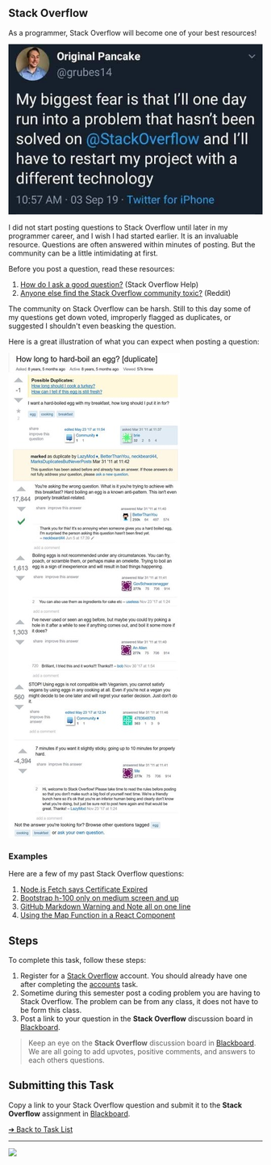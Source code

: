 <style>@import url("//readme.codeadam.ca/readme.css");</style>

## Stack Overflow

As a programmer, Stack Overflow will become one of your best resources!

![Stack Overtflow](images/meme-restart.jpeg)

I did not start posting questions to Stack Overflow until later in my programmer career, and I wish I had started earlier. It is an invaluable resource. Questions are often answered within minutes of posting. But the community can be a little intimidating at first.

Before you post a question, read these resources:

1. [How do I ask a good question?](https://stackoverflow.com/help/how-to-ask) (Stack Overflow Help)
2. [Anyone else find the Stack Overflow community toxic?](https://www.reddit.com/r/webdev/comments/7szv7i/anyone_else_find_the_stack_overflow_community/) (Reddit)

The community on Stack Overflow can be harsh. Still to this day some of my questions get down voted, improperly flagged as duplicates, or suggested I shouldn't even beasking the question.

Here is a great illustration of what you can expect when posting a question:

![How to Hard Boil and Egg](images/meme-egg.jpeg)

### Examples

Here are a few of my past Stack Overflow questions:

1. [Node.js Fetch says Certificate Expired](https://stackoverflow.com/questions/69455385/node-js-fetch-says-certificate-expired)
2. [Bootstrap h-100 only on medium screen and up](https://stackoverflow.com/questions/66582657/bootstrap-h-100-only-on-medium-screen-and-up)
3. [GitHub Markdown Warning and Note all on one line](https://stackoverflow.com/questions/75777321/github-markdown-warning-and-note-all-on-one-line)
4. [Using the Map Function in a React Component](https://stackoverflow.com/questions/69326936/using-the-map-function-in-a-react-component)

## Steps

To complete this task, follow these steps:

1. Register for a [Stack Overflow](https://stackoverflow.com) account. You should already have one after completing the [accounts](accounts) task.
2. Sometime during this semester post a coding problem you are having to Stack Overflow. The problem can be from any class, it does not have to be form this class.
3. Post a link to your question in the **Stack Overflow** discussion board in [Blackboard](https://learn.humber.ca/).

> Keep an eye on the **Stack Overflow** discussion board in [Blackboard](https://learn.humber.ca/). We are all going to add upvotes, positive comments, and answers to each others questions.

## Submitting this Task

Copy a link to your Stack Overflow question and submit it to the **Stack Overflow** assignment in [Blackboard](https://learn.humber.ca/).

[&#10132; Back to Task List](/)

---

<a href="https://brickmmo.com">
<img src="https://brickmmo.com/images/brickmmo-logo-horizontal.jpg" width="100">
</a>
